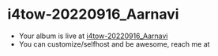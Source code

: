 # i4tow-20220916_Aarnavi
- Your album is live at [i4tow-20220916_Aarnavi](https://rathnasorg.github.io/i4tow/a/i4tow-20220916_Aarnavi/0/d750rw.github.io)
- You can customize/selfhost and be awesome, reach me at 
